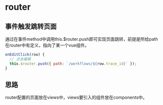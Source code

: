 # router
## 事件触发跳转页面
通过在事件method中调用this.$router.push即可实现页面跳转，前提是所给path在router中有定义，指向了某一个vue组件。
```js
onEditClick(row) {
  // 点击编辑
  this.$router.push({ path: `/workflows/${row.trace_id}` });
}
```
## 思路
router配置的页面放在views中，views要引入的组件放在components中。
